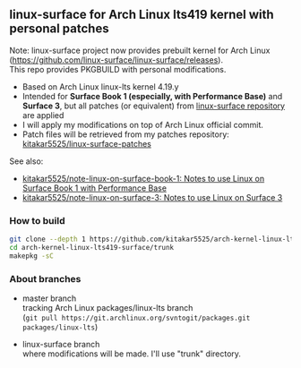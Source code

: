 ## linux-surface for Arch Linux lts419 kernel with personal patches

Note: linux-surface project now provides prebuilt kernel for Arch Linux (https://github.com/linux-surface/linux-surface/releases). \
This repo provides PKGBUILD with personal modifications.

- Based on Arch Linux linux-lts kernel 4.19.y
- Intended for **Surface Book 1 (especially, with Performance Base)** and **Surface 3**, but all patches (or equivalent) from [linux-surface repository](https://github.com/linux-surface/linux-surface) are applied
- I will apply my modifications on top of Arch Linux official commit.
- Patch files will be retrieved from my patches repository: [kitakar5525/linux-surface-patches](https://github.com/kitakar5525/linux-surface-patches)

See also:
- [kitakar5525/note-linux-on-surface-book-1: Notes to use Linux on Surface Book 1 with Performance Base](https://github.com/kitakar5525/note-linux-on-surface-book-1)
- [kitakar5525/note-linux-on-surface-3: Notes to use Linux on Surface 3](https://github.com/kitakar5525/note-linux-on-surface-3)



### How to build

```bash
git clone --depth 1 https://github.com/kitakar5525/arch-kernel-linux-lts419-surface
cd arch-kernel-linux-lts419-surface/trunk
makepkg -sC
```

### About branches
- master branch \
tracking Arch Linux packages/linux-lts branch \
(`git pull https://git.archlinux.org/svntogit/packages.git packages/linux-lts`)

- linux-surface branch \
where modifications will be made. I'll use "trunk" directory.
